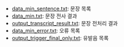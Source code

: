 - [data_min_sentence.txt](data_min_sentence.txt): 문장 목록  
- [data_min.txt](data_min.txt): 문장 전사 결과   
- [output_transcript_result.txt](output_transcript_result.txt): 문장 전처리 결과  
- [data_min_error.txt](data_min_error.txt): 오류 목록  
- [output_trigger_final_only.txt](output_trigger_final_only.txt): 유발음 목록  
